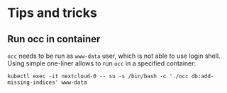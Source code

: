 # Tips and tricks

## Run occ in container

`occ` needs to be run as `www-data` user, which is not able to use login shell. Using simple one-liner allows to run
`occ` in a specified container:

`kubectl exec -it nextcloud-0 -- su -s /bin/bash -c './occ db:add-missing-indices' www-data`
